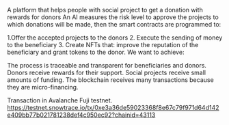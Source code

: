 A platform that helps people with social project to get a donation with rewards for donors
An AI measures the risk level to approve the projects to which donations will be made, then the smart contracts are programmed to:

1.Offer the accepted projects to the donors
2. Execute the sending of money to the beneficiary
3. Create NFTs that: improve the reputation of the beneficiary and grant tokens to the donor.
   We want to achieve:
   
The process is traceable and transparent for beneficiaries and donors.
Donors receive rewards for their support.
Social projects receive small amounts of funding.
The blockchain receives many transactions because they are micro-financing.

Transaction in Avalanche  Fuji testnet.
https://testnet.snowtrace.io/tx/0xe3a36de59023368f8e67c79f971d64d142e409bb77b021781238def4c950ec92?chainid=43113

